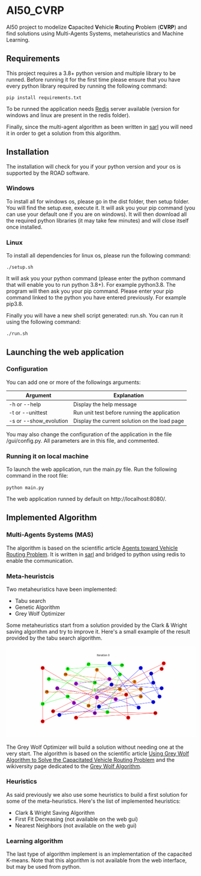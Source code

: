 # AI50_CVRP

AI50 project to modelize **C**apacited **V**ehicle **R**outing **P**roblem (**CVRP**) and find solutions using Multi-Agents Systems, metaheuristics and Machine Learning.

## Requirements

This project requires a 3.8+ python version and multiple library to be runned. Before running it for the first time please ensure that you have every python library required by running the following command:

```shell
pip install requirements.txt
```

To be runned the application needs [Redis](https://redis.io/ 'redis.io') server available (version for windows and linux are present in the redis folder).

Finally, since the multi-agent algorithm as been written in  [sarl](http://www.sarl.io/ 'sarl programming language') you will need it in order to get a solution from this algorithm.

## Installation

The installation will check for you if your python version and your os is supported by the ROAD software.

### Windows

To install all for windows os, please go in the dist folder, then setup folder.
You will find the setup.exe, execute it. It will ask you your pip command (you can use your default one if you are on windows).
It will then download all the required python libraries (it may take few minutes) and will close itself once installed.

### Linux

To install all dependencies for linux os, please run the following command:

```shell
./setup.sh
```

It will ask you your python command (please enter the python command that will enable you to run python 3.8+). For example python3.8.
The program will then ask you your pip command. Please enter your pip command linked to the python you have entered previously. For example pip3.8.

Finally you will have a new shell script generated: run.sh. You can run it using the following command:

```shell
./run.sh
```

## Launching the web application

### Configuration 

You can add one or more of the followings arguments:

| Argument               | Explanation                                                  |
| ---------------------- | ------------------------------------------------------------ |
| -h or --help           | Display the help message                                     |
| -t or --unittest       | Run unit test before running the application                 |
| -s or --show_evolution | Display the current solution on the load page                |

You may also change the configuration of the application in the file /gui/config.py. All parameters are in this file, and commented.

### Running it on local machine

To launch the web application, run the main.py file. Run the following command in the root file:

`python main.py`

The web application runned by default on http://localhost:8080/. 

## Implemented Algorithm

### Multi-Agents Systems (MAS)

The algorithm is based on the scientific article [Agents toward Vehicle Routing Problem](https://www.semanticscholar.org/paper/Agents-towards-vehicle-routing-problems-Vokr%C3%ADnek-Komenda/1d486f85f0810331c8feb203ac126a7c192d00e1 'SemanticScholar page'). It is written in [sarl](http://www.sarl.io/ 'sarl programming language') and bridged to python using redis to enable the communication.

### Meta-heuristcis

Two metaheuristics have been implemented:

- Tabu search
- Genetic Algorithm
- Grey Wolf Optimizer

Some metaheuristics start from a solution provided by the Clark & Wright saving algorithm and try to improve it. Here's a small example of the result provided by the tabu search algorithm.

![](./misc/tabu_search.gif)

The Grey Wolf Optimizer will build a solution without needing one at the very start. The algorithm is based on the scientific article [Using Grey Wolf Algorithm to Solve the
Capacitated Vehicle Routing Problem](https://iopscience.iop.org/article/10.1088/1757-899X/83/1/012014/pdf 'Grey Wolf Optimizer for CVRP') and the wikiversity page dedicated to the [Grey Wolf Algorithm](https://iopscience.iop.org/article/10.1088/1757-899X/83/1/012014/pdf 'Grey Wolf Optimizer Wikiversity').

### Heuristics

As said previously we also use some heuristics to build a first solution for some of the meta-heuristics. Here's the list of implemented heuristics:

- Clark & Wright Saving Algorithm
- First Fit Decreasing (not available on the web gui)
- Nearest Neighbors (not available on the web gui)

### Learning algorithm

The last type of algorithm implement is an implementation of the capacited K-means. Note that this algorithm is not available from the web interface, but may be used from python.

